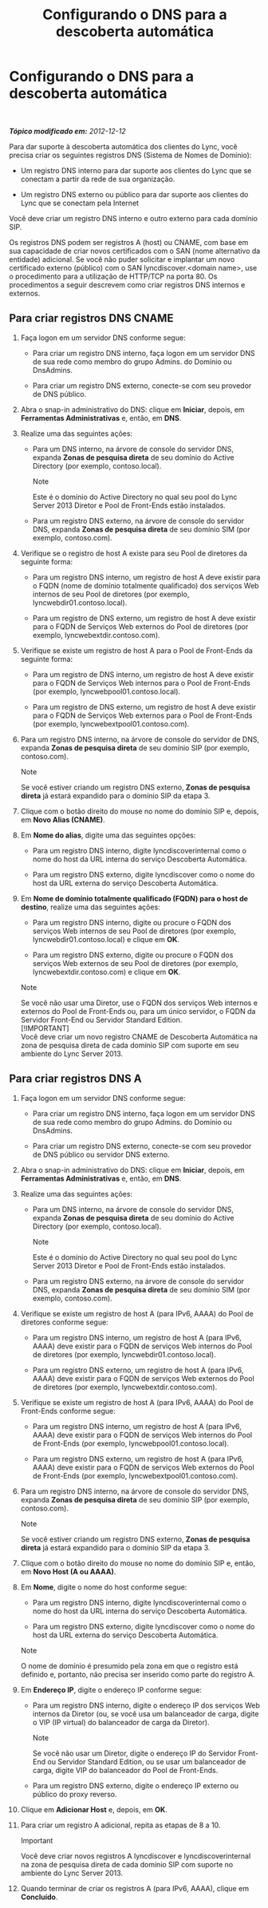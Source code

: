 ﻿---
title: Configurando o DNS para a descoberta automática
TOCTitle: Configurando o DNS para a descoberta automática
ms:assetid: f07a634c-3cf3-4958-8556-84596319ef54
ms:mtpsurl: https://technet.microsoft.com/pt-br/library/JJ945656(v=OCS.15)
ms:contentKeyID: 52057765
ms.date: 05/19/2016
mtps_version: v=OCS.15
ms.translationtype: HT
---

# Configurando o DNS para a descoberta automática

 

_**Tópico modificado em:** 2012-12-12_

Para dar suporte à descoberta automática dos clientes do Lync, você precisa criar os seguintes registros DNS (Sistema de Nomes de Domínio):

  - Um registro DNS interno para dar suporte aos clientes do Lync que se conectam a partir da rede de sua organização.

  - Um registro DNS externo ou público para dar suporte aos clientes do Lync que se conectam pela Internet

Você deve criar um registro DNS interno e outro externo para cada domínio SIP.

Os registros DNS podem ser registros A (host) ou CNAME, com base em sua capacidade de criar novos certificados com o SAN (nome alternativo da entidade) adicional. Se você não puder solicitar e implantar um novo certificado externo (público) com o SAN lyncdiscover.\<domain name\>, use o procedimento para a utilização de HTTP/TCP na porta 80. Os procedimentos a seguir descrevem como criar registros DNS internos e externos.

## Para criar registros DNS CNAME

1.  Faça logon em um servidor DNS conforme segue:
    
      - Para criar um registro DNS interno, faça logon em um servidor DNS de sua rede como membro do grupo Admins. do Domínio ou DnsAdmins.
    
      - Para criar um registro DNS externo, conecte-se com seu provedor de DNS público.

2.  Abra o snap-in administrativo do DNS: clique em **Iniciar**, depois, em **Ferramentas Administrativas** e, então, em **DNS**.

3.  Realize uma das seguintes ações:
    
      - Para um DNS interno, na árvore de console do servidor DNS, expanda **Zonas de pesquisa direta** de seu domínio do Active Directory (por exemplo, contoso.local).
        
        > [!NOTE]  
        > Este é o domínio do Active Directory no qual seu pool do Lync Server 2013 Diretor e Pool de Front-Ends estão instalados.    
      - Para um registro DNS externo, na árvore de console do servidor DNS, expanda **Zonas de pesquisa direta** de seu domínio SIM (por exemplo, contoso.com).

4.  Verifique se o registro de host A existe para seu Pool de diretores da seguinte forma:
    
      - Para um registro DNS interno, um registro de host A deve existir para o FQDN (nome de domínio totalmente qualificado) dos serviços Web internos de seu Pool de diretores (por exemplo, lyncwebdir01.contoso.local).
    
      - Para um registro de DNS externo, um registro de host A deve existir para o FQDN de Serviços Web externos do Pool de diretores (por exemplo, lyncwebextdir.contoso.com).

5.  Verifique se existe um registro de host A para o Pool de Front-Ends da seguinte forma:
    
      - Para um registro de DNS interno, um registro de host A deve existir para o FQDN de Serviços Web internos para o Pool de Front-Ends (por exemplo, lyncwebpool01.contoso.local).
    
      - Para um registro de DNS externo, um registro de host A deve existir para o FQDN de Serviços Web externos para o Pool de Front-Ends (por exemplo, lyncwebextpool01.contoso.com).

6.  Para um registro DNS interno, na árvore de console do servidor de DNS, expanda **Zonas de pesquisa direta** de seu domínio SIP (por exemplo, contoso.com).
    
    > [!NOTE]  
    > Se você estiver criando um registro DNS externo, <strong>Zonas de pesquisa direta</strong> já estará expandido para o domínio SIP da etapa 3.

7.  Clique com o botão direito do mouse no nome do domínio SIP e, depois, em **Novo Alias (CNAME)**.

8.  Em **Nome do alias**, digite uma das seguintes opções:
    
      - Para um registro DNS interno, digite lyncdiscoverinternal como o nome do host da URL interna do serviço Descoberta Automática.
    
      - Para um registro DNS externo, digite lyncdiscover como o nome do host da URL externa do serviço Descoberta Automática.

9.  Em **Nome de domínio totalmente qualificado (FQDN) para o host de destino**, realize uma das seguintes ações:
    
      - Para um registro DNS interno, digite ou procure o FQDN dos serviços Web internos de seu Pool de diretores (por exemplo, lyncwebdir01.contoso.local) e clique em **OK**.
    
      - Para um registro DNS externo, digite ou procure o FQDN dos serviços Web externos de seu Pool de diretores (por exemplo, lyncwebextdir.contoso.com) e clique em **OK**.
    
    > [!NOTE]  
    > Se você não usar uma Diretor, use o FQDN dos serviços Web internos e externos do Pool de Front-Ends ou, para um único servidor, o FQDN da Servidor Front-End ou Servidor Standard Edition.    
    > [!IMPORTANT]  
    > Você deve criar um novo registro CNAME de Descoberta Automática na zona de pesquisa direta de cada domínio SIP com suporte em seu ambiente do Lync Server 2013.

## Para criar registros DNS A

1.  Faça logon em um servidor DNS conforme segue:
    
      - Para criar um registro DNS interno, faça logon em um servidor DNS de sua rede como membro do grupo Admins. do Domínio ou DnsAdmins.
    
      - Para criar um registro DNS externo, conecte-se com seu provedor de DNS público ou servidor DNS externo.

2.  Abra o snap-in administrativo do DNS: clique em **Iniciar**, depois, em **Ferramentas Administrativas** e, então, em **DNS**.

3.  Realize uma das seguintes ações:
    
      - Para um DNS interno, na árvore de console do servidor DNS, expanda **Zonas de pesquisa direta** de seu domínio do Active Directory (por exemplo, contoso.local).
        
        > [!NOTE]  
        > Este é o domínio do Active Directory no qual seu pool do Lync Server 2013 Diretor e Pool de Front-Ends estão instalados.    
      - Para um registro DNS externo, na árvore de console do servidor DNS, expanda **Zonas de pesquisa direta** de seu domínio SIM (por exemplo, contoso.com).

4.  Verifique se existe um registro de host A (para IPv6, AAAA) do Pool de diretores conforme segue:
    
      - Para um registro DNS interno, um registro de host A (para IPv6, AAAA) deve existir para o FQDN de serviços Web internos do Pool de diretores (por exemplo, lyncwebdir01.contoso.local).
    
      - Para um registro DNS externo, um registro de host A (para IPv6, AAAA) deve existir para o FQDN de serviços Web externos do Pool de diretores (por exemplo, lyncwebextdir.contoso.com).

5.  Verifique se existe um registro de host A (para IPv6, AAAA) do Pool de Front-Ends conforme segue:
    
      - Para um registro DNS interno, um registro de host A (para IPv6, AAAA) deve existir para o FQDN de serviços Web internos do Pool de Front-Ends (por exemplo, lyncwebpool01.contoso.local).
    
      - Para um registro DNS externo, um registro de host A (para IPv6, AAAA) deve existir para o FQDN de serviços Web externos do Pool de Front-Ends (por exemplo, lyncwebextpool01.contoso.com).

6.  Para um registro DNS interno, na árvore de console do servidor DNS, expanda **Zonas de pesquisa direta** de seu domínio SIP (por exemplo, contoso.com).
    
    > [!NOTE]  
    > Se você estiver criando um registro DNS externo, <strong>Zonas de pesquisa direta</strong> já estará expandido para o domínio SIP da etapa 3.

7.  Clique com o botão direito do mouse no nome do domínio SIP e, então, em **Novo Host (A ou AAAA)**.

8.  Em **Nome**, digite o nome do host conforme segue:
    
      - Para um registro DNS interno, digite lyncdiscoverinternal como o nome do host da URL interna do serviço Descoberta Automática.
    
      - Para um registro DNS externo, digite lyncdiscover como o nome do host da URL externa do serviço Descoberta Automática.
    
    > [!NOTE]  
    > O nome de domínio é presumido pela zona em que o registro está definido e, portanto, não precisa ser inserido como parte do registro A.

9.  Em **Endereço IP**, digite o endereço IP conforme segue:
    
      - Para um registro DNS interno, digite o endereço IP dos serviços Web internos da Diretor (ou, se você usa um balanceador de carga, digite o VIP (IP virtual) do balanceador de carga da Diretor).
        
        > [!NOTE]  
        > Se você não usar um Diretor, digite o endereço IP do Servidor Front-End ou Servidor Standard Edition, ou se usar um balanceador de carga, digite VIP do balanceador do Pool de Front-Ends.    
      - Para um registro DNS externo, digite o endereço IP externo ou público do proxy reverso.

10. Clique em **Adicionar Host** e, depois, em **OK**.

11. Para criar um registro A adicional, repita as etapas de 8 a 10.
    
    > [!IMPORTANT]  
    > Você deve criar novos registros A lyncdiscover e lyncdiscoverinternal na zona de pesquisa direta de cada domínio SIP com suporte no ambiente do Lync Server 2013.

12. Quando terminar de criar os registros A (para IPv6, AAAA), clique em **Concluído**.

